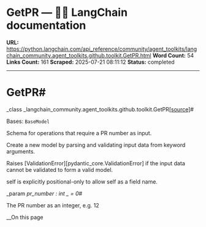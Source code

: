# GetPR — 🦜🔗 LangChain  documentation

**URL:** https://python.langchain.com/api_reference/community/agent_toolkits/langchain_community.agent_toolkits.github.toolkit.GetPR.html
**Word Count:** 54
**Links Count:** 161
**Scraped:** 2025-07-21 08:11:12
**Status:** completed

---

# GetPR\#

_class _langchain\_community.agent\_toolkits.github.toolkit.GetPR[\[source\]](https://python.langchain.com/api_reference/_modules/langchain_community/agent_toolkits/github/toolkit.html#GetPR)\#     

Bases: `BaseModel`

Schema for operations that require a PR number as input.

Create a new model by parsing and validating input data from keyword arguments.

Raises \[ValidationError\]\[pydantic\_core.ValidationError\] if the input data cannot be validated to form a valid model.

self is explicitly positional-only to allow self as a field name.

_param _pr\_number _: int_ _ = 0_\#     

The PR number as an integer, e.g. 12

__On this page